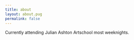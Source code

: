 ```yaml
---
title: about
layout: about.pug
permalink: false
---
```


Currently attending Julian Ashton Artschool most weeknights.